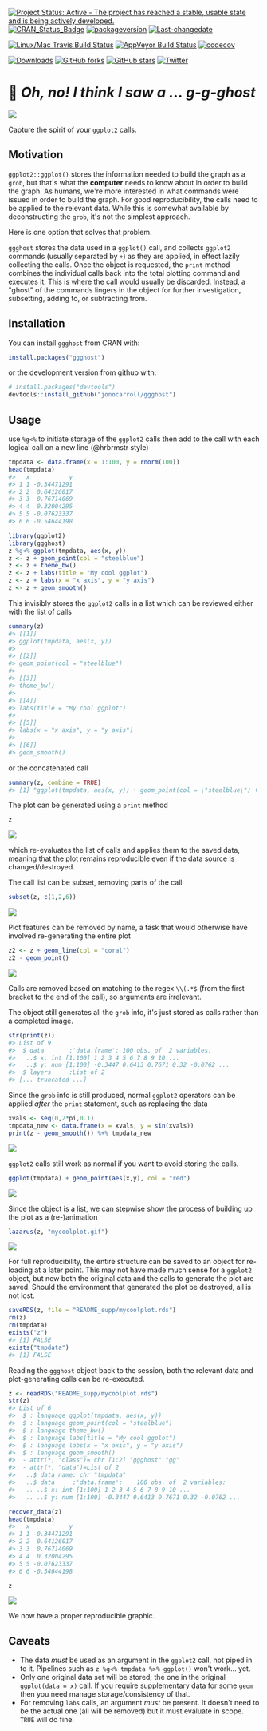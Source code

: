 [![Project Status: Active - The project has reached a stable, usable state and is being actively developed.](http://www.repostatus.org/badges/latest/active.svg)](http://www.repostatus.org/#active) [![CRAN\_Status\_Badge](http://www.r-pkg.org/badges/version/ggghost)](https://cran.r-project.org/package=ggghost) [![packageversion](https://img.shields.io/badge/Package%20version-0.1.9000-orange.svg?style=flat-square)](commits/master) [![Last-changedate](https://img.shields.io/badge/last%20change-2016--08--08-yellowgreen.svg)](/commits/master)

[![Linux/Mac Travis Build Status](https://img.shields.io/travis/jonocarroll/ggghost/master.svg?label=Mac%20OSX%20%26%20Linux)](https://travis-ci.org/jonocarroll/ggghost) [![AppVeyor Build Status](https://img.shields.io/appveyor/ci/jonocarroll/ggghost/master.svg?label=Windows)](https://ci.appveyor.com/project/jonocarroll/ggghost) [![codecov](https://codecov.io/gh/jonocarroll/ggghost/branch/master/graph/badge.svg)](https://codecov.io/gh/jonocarroll/ggghost)

[![Downloads](http://cranlogs.r-pkg.org/badges/grand-total/ggghost)](http://www.r-pkg.org/pkg/ggghost) [![GitHub forks](https://img.shields.io/github/forks/jonocarroll/ggghost.svg)](https://github.com/jonocarroll/ggghost/network) [![GitHub stars](https://img.shields.io/github/stars/jonocarroll/ggghost.svg)](https://github.com/jonocarroll/ggghost/stargazers) [![Twitter](https://img.shields.io/twitter/url/https/github.com/jonocarroll/ggghost.svg?style=social)](https://twitter.com/intent/tweet?text=Wow:&url=%5Bobject%20Object%5D)

<!-- README.md is generated from README.Rmd. Please edit that file -->
:ghost: *Oh, no! I think I saw a ... g-g-ghost*
===============================================

![](https://github.com/jonocarroll/ggghost/raw/master/README_supp/scooby.gif)

Capture the spirit of your `ggplot2` calls.

Motivation
----------

`ggplot2::ggplot()` stores the information needed to build the graph as a `grob`, but that's what the **computer** needs to know about in order to build the graph. As humans, we're more interested in what commands were issued in order to build the graph. For good reproducibility, the calls need to be applied to the relevant data. While this is somewhat available by deconstructing the `grob`, it's not the simplest approach.

Here is one option that solves that problem.

`ggghost` stores the data used in a `ggplot()` call, and collects `ggplot2` commands (usually separated by `+`) as they are applied, in effect lazily collecting the calls. Once the object is requested, the `print` method combines the individual calls back into the total plotting command and executes it. This is where the call would usually be discarded. Instead, a "ghost" of the commands lingers in the object for further investigation, subsetting, adding to, or subtracting from.

Installation
------------

You can install `ggghost` from CRAN with:

``` r
install.packages("ggghost")
```

or the development version from github with:

``` r
# install.packages("devtools")
devtools::install_github("jonocarroll/ggghost")
```

Usage
-----

use `%g<%` to initiate storage of the `ggplot2` calls then add to the call with each logical call on a new line (@hrbrmstr style)

``` r
tmpdata <- data.frame(x = 1:100, y = rnorm(100))
head(tmpdata)
#>   x           y
#> 1 1 -0.34471291
#> 2 2  0.64126017
#> 3 3  0.76714069
#> 4 4  0.32004295
#> 5 5 -0.07623337
#> 6 6 -0.54644198
```

``` r
library(ggplot2)
library(ggghost)
z %g<% ggplot(tmpdata, aes(x, y))
z <- z + geom_point(col = "steelblue")
z <- z + theme_bw()
z <- z + labs(title = "My cool ggplot")
z <- z + labs(x = "x axis", y = "y axis")
z <- z + geom_smooth()
```

This invisibly stores the `ggplot2` calls in a list which can be reviewed either with the list of calls

``` r
summary(z)
#> [[1]]
#> ggplot(tmpdata, aes(x, y))
#> 
#> [[2]]
#> geom_point(col = "steelblue")
#> 
#> [[3]]
#> theme_bw()
#> 
#> [[4]]
#> labs(title = "My cool ggplot")
#> 
#> [[5]]
#> labs(x = "x axis", y = "y axis")
#> 
#> [[6]]
#> geom_smooth()
```

or the concatenated call

``` r
summary(z, combine = TRUE)
#> [1] "ggplot(tmpdata, aes(x, y)) + geom_point(col = \"steelblue\") + theme_bw() + labs(title = \"My cool ggplot\") + labs(x = \"x axis\", y = \"y axis\") + geom_smooth()"
```

The plot can be generated using a `print` method

``` r
z
```

![](README_supp/README-unnamed-chunk-8-1.png)

which re-evaluates the list of calls and applies them to the saved data, meaning that the plot remains reproducible even if the data source is changed/destroyed.

The call list can be subset, removing parts of the call

``` r
subset(z, c(1,2,6))
```

![](README_supp/README-unnamed-chunk-9-1.png)

Plot features can be removed by name, a task that would otherwise have involved re-generating the entire plot

``` r
z2 <- z + geom_line(col = "coral")
z2 - geom_point()
```

![](README_supp/README-unnamed-chunk-10-1.png)

Calls are removed based on matching to the regex `\\(.*$` (from the first bracket to the end of the call), so arguments are irrelevant.

The object still generates all the `grob` info, it's just stored as calls rather than a completed image.

``` r
str(print(z))
#> List of 9
#>  $ data       :'data.frame': 100 obs. of  2 variables:
#>   ..$ x: int [1:100] 1 2 3 4 5 6 7 8 9 10 ...
#>   ..$ y: num [1:100] -0.3447 0.6413 0.7671 0.32 -0.0762 ...
#>  $ layers     :List of 2
#> [... truncated ...]
```

Since the `grob` info is still produced, normal `ggplot2` operators can be applied *after* the `print` statement, such as replacing the data

``` r
xvals <- seq(0,2*pi,0.1)
tmpdata_new <- data.frame(x = xvals, y = sin(xvals))
print(z - geom_smooth()) %+% tmpdata_new
```

![](README_supp/README-unnamed-chunk-12-2.png)

`ggplot2` calls still work as normal if you want to avoid storing the calls.

``` r
ggplot(tmpdata) + geom_point(aes(x,y), col = "red")
```

![](README_supp/README-unnamed-chunk-13-1.png)

Since the object is a list, we can stepwise show the process of building up the plot as a (re-)animation

``` r
lazarus(z, "mycoolplot.gif")
```

![](README_supp/mycoolplot.gif)

For full reproducibility, the entire structure can be saved to an object for re-loading at a later point. This may not have made much sense for a `ggplot2` object, but now both the original data and the calls to generate the plot are saved. Should the environment that generated the plot be destroyed, all is not lost.

``` r
saveRDS(z, file = "README_supp/mycoolplot.rds")
rm(z)
rm(tmpdata)
exists("z")
#> [1] FALSE
exists("tmpdata")
#> [1] FALSE
```

Reading the `ggghost` object back to the session, both the relevant data and plot-generating calls can be re-executed.

``` r
z <- readRDS("README_supp/mycoolplot.rds")
str(z)
#> List of 6
#>  $ : language ggplot(tmpdata, aes(x, y))
#>  $ : language geom_point(col = "steelblue")
#>  $ : language theme_bw()
#>  $ : language labs(title = "My cool ggplot")
#>  $ : language labs(x = "x axis", y = "y axis")
#>  $ : language geom_smooth()
#>  - attr(*, "class")= chr [1:2] "ggghost" "gg"
#>  - attr(*, "data")=List of 2
#>   ..$ data_name: chr "tmpdata"
#>   ..$ data     :'data.frame':    100 obs. of  2 variables:
#>   .. ..$ x: int [1:100] 1 2 3 4 5 6 7 8 9 10 ...
#>   .. ..$ y: num [1:100] -0.3447 0.6413 0.7671 0.32 -0.0762 ...

recover_data(z)
head(tmpdata)
#>   x           y
#> 1 1 -0.34471291
#> 2 2  0.64126017
#> 3 3  0.76714069
#> 4 4  0.32004295
#> 5 5 -0.07623337
#> 6 6 -0.54644198

z
```

![](README_supp/README-unnamed-chunk-16-1.png)

We now have a proper reproducible graphic.

Caveats
-------

-   The data *must* be used as an argument in the `ggplot2` call, not piped in to it. Pipelines such as `z %g<% tmpdata %>% ggplot()` won't work... yet.
-   Only one original data set will be stored; the one in the original `ggplot(data = x)` call. If you require supplementary data for some `geom` then you need manage storage/consistency of that.
-   For removing `labs` calls, an argument *must* be present. It doesn't need to be the actual one (all will be removed) but it must evaluate in scope. `TRUE` will do fine.
